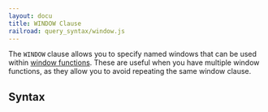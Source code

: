```yaml
---
layout: docu
title: WINDOW Clause
railroad: query_syntax/window.js
---
```


The `WINDOW` clause allows you to specify named windows that can be used within [window functions](../window_functions). These are useful when you have multiple window functions, as they allow you to avoid repeating the same window clause.

## Syntax

<div id="rrdiagram"></div>
